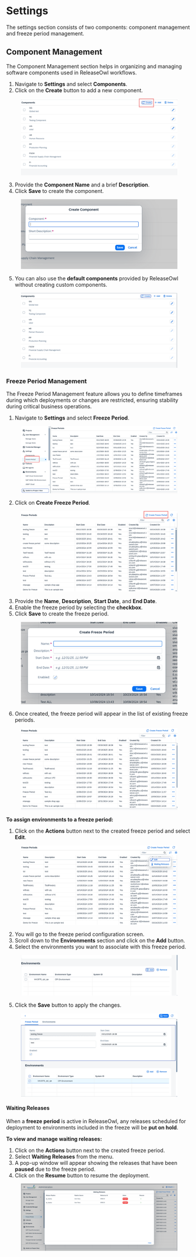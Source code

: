 # Settings

The settings section consists of two components: component management and freeze period management.

## Component Management

The Component Management section helps in organizing and managing software components used in ReleaseOwl workflows.

1. Navigate to **Settings** and select **Components**.
2. Click on the **Create** button to add a new component.

<figure><img src="../../.gitbook/assets/image (8) (1) (1) (1) (1) (1) (1) (1) (1) (1) (1) (1) (1) (1) (1) (1) (1) (1).png" alt=""><figcaption></figcaption></figure>

3. Provide the **Component Name** and a brief **Description**.
4. Click **Save** to create the component.

<figure><img src="../../.gitbook/assets/image (9) (1) (1) (1) (1) (1) (1) (1) (1) (1) (1) (1) (1) (1) (1).png" alt=""><figcaption></figcaption></figure>

5. You can also use the **default components** provided by ReleaseOwl without creating custom components.

<figure><img src="../../.gitbook/assets/image (10) (1) (1) (1) (1) (1) (1) (1) (1) (1) (1) (1) (1) (1).png" alt=""><figcaption></figcaption></figure>

### Freeze Period Management

The Freeze Period Management feature allows you to define timeframes during which deployments or changes are restricted, ensuring stability during critical business operations.

1. Navigate to **Settings** and select **Freeze Period**.

<figure><img src="../../.gitbook/assets/image (12) (1) (1) (1) (1) (1) (1) (1) (1) (1) (1).png" alt=""><figcaption></figcaption></figure>

2. Click on **Create Freeze Period**.

<figure><img src="../../.gitbook/assets/image (11) (1) (1) (1) (1) (1) (1) (1) (1) (1) (1) (1) (1).png" alt=""><figcaption></figcaption></figure>

3. Provide the **Name**, **Description**, **Start Date**, and **End Date**.
4. Enable the freeze period by selecting the **checkbox**.
5. Click **Save** to create the freeze period.

<figure><img src="../../.gitbook/assets/image (14) (1) (1) (1) (1) (1) (1) (1) (1) (1) (1).png" alt=""><figcaption></figcaption></figure>

6. Once created, the freeze period will appear in the list of existing freeze periods.

<figure><img src="../../.gitbook/assets/image (15) (1) (1) (1) (1) (1) (1) (1) (1) (1) (1).png" alt=""><figcaption></figcaption></figure>

**To assign environments to a freeze period:**

1. Click on the **Actions** button next to the  created freeze period and select **Edit**.

<figure><img src="../../.gitbook/assets/image (16) (1) (1) (1) (1) (1) (1) (1) (1) (1).png" alt=""><figcaption></figcaption></figure>

2. You will go to the freeze period configuration screen.
3. Scroll down to the **Environments** section and click on the **Add** button.
4. Select the environments you want to associate with this freeze period.

<figure><img src="../../.gitbook/assets/image (17) (1) (1) (1) (1) (1) (1) (1) (1).png" alt=""><figcaption></figcaption></figure>

5. Click the **Save** button to apply the changes.

<figure><img src="../../.gitbook/assets/image (18) (1) (1) (1) (1) (1) (1).png" alt=""><figcaption></figcaption></figure>

#### Waiting Releases

When a **freeze period** is active in ReleaseOwl, any releases scheduled for deployment to environments included in the freeze will be **put on hold**.

**To view and manage waiting releases:**

1. Click on the **Actions** button next to the created freeze period.
2. Select **Waiting Releases** from the menu.
3. A pop-up window will appear showing the releases that have been **paused** due to the freeze period.
4. Click on the **Resume** button to resume the deployment.

<figure><img src="../../.gitbook/assets/image (1183).png" alt=""><figcaption></figcaption></figure>
